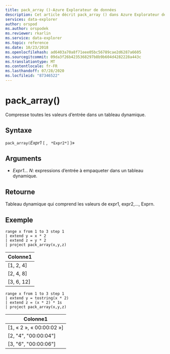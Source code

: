 ```yaml
---
title: pack_array ()-Azure Explorateur de données
description: Cet article décrit pack_array () dans Azure Explorateur de données.
services: data-explorer
author: orspod
ms.author: orspodek
ms.reviewer: rkarlin
ms.service: data-explorer
ms.topic: reference
ms.date: 10/23/2018
ms.openlocfilehash: ad6403a70a8f71eee05bc56789cae2d6287a6605
ms.sourcegitcommit: 09da3f26b4235368297b8b9b604d4282228a443c
ms.translationtype: MT
ms.contentlocale: fr-FR
ms.lasthandoff: 07/28/2020
ms.locfileid: "87346522"
---
```

# <a name="pack_array"></a>pack_array()

Compresse toutes les valeurs d’entrée dans un tableau dynamique.

## <a name="syntax"></a>Syntaxe

`pack_array(`*Expr1* `[` , ` *Expr2*]` )»

## <a name="arguments"></a>Arguments

* *Expr1... N*: expressions d’entrée à empaqueter dans un tableau dynamique.

## <a name="returns"></a>Retourne

Tableau dynamique qui comprend les valeurs de expr1, expr2,..., Exprn.

## <a name="example"></a>Exemple

<!-- csl: https://help.kusto.windows.net:443/Samples -->
```kusto
range x from 1 to 3 step 1
| extend y = x * 2
| extend z = y * 2
| project pack_array(x,y,z)
```

|Colonne1|
|---|
|[1, 2, 4]|
|[2, 4, 8]|
|[3, 6, 12]|

<!-- csl: https://help.kusto.windows.net:443/Samples -->
```kusto
range x from 1 to 3 step 1
| extend y = tostring(x * 2)
| extend z = (x * 2) * 1s
| project pack_array(x,y,z)
```

|Colonne1|
|---|
|[1, « 2 », « 00:00:02 »]|
|[2, "4", "00:00:04"]|
|[3, "6", "00:00:06"]|
